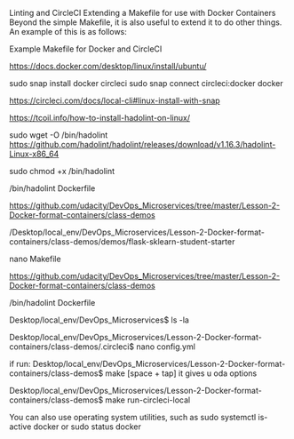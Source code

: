 Linting and CircleCI
Extending a Makefile for use with Docker Containers
Beyond the simple Makefile, it is also useful to extend it to do other things. An example of this is as follows:

Example Makefile for Docker and CircleCI

https://docs.docker.com/desktop/linux/install/ubuntu/

sudo snap install docker circleci
sudo snap connect circleci:docker docker

https://circleci.com/docs/local-cli#linux-install-with-snap

https://tcoil.info/how-to-install-hadolint-on-linux/

sudo wget -O /bin/hadolint https://github.com/hadolint/hadolint/releases/download/v1.16.3/hadolint-Linux-x86_64

sudo chmod +x /bin/hadolint

/bin/hadolint Dockerfile

https://github.com/udacity/DevOps_Microservices/tree/master/Lesson-2-Docker-format-containers/class-demos

/Desktop/local_env/DevOps_Microservices/Lesson-2-Docker-format-containers/class-demos/demos/flask-sklearn-student-starter


nano Makefile

https://github.com/udacity/DevOps_Microservices/tree/master/Lesson-2-Docker-format-containers/class-demos

/bin/hadolint Dockerfile

Desktop/local_env/DevOps_Microservices$ ls -la

Desktop/local_env/DevOps_Microservices/Lesson-2-Docker-format-containers/class-demos/.circleci$ nano config.yml 

if run:
 Desktop/local_env/DevOps_Microservices/Lesson-2-Docker-format-containers/class-demos$ make [space + tap]
 it gives u oda options

 Desktop/local_env/DevOps_Microservices/Lesson-2-Docker-format-containers/class-demos$ make run-circleci-local 

You can also use operating system utilities, such as sudo systemctl is-active docker or sudo status docker

